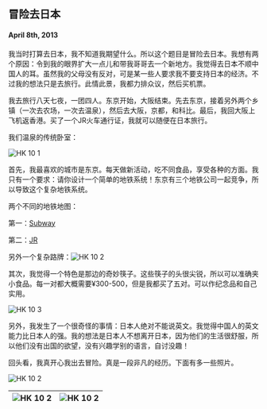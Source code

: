 ## 冒险去日本

#### April 8th, 2013

我当时打算去日本，我不知道我期望什么。所以这个题目是冒险去日本。我想有两个原因：令到我的眼界扩大一点儿和带我哥哥去一个新地方。我觉得去日本不顺中国人的耳。虽然我的父母没有反对，可是某一些人要求我不要支持日本的经济。不过我的想法只是去旅行。此情此景，我都力排众议，然后买机票。 

我去旅行八天七夜，一团四人。东京开始，大阪结束。先去东京，接着另外两个乡镇（一次去农场，一次去温泉），然后去大阪，京都，和科比。最后，我回大阪上飞机返香港。买了一个JR火车通行证，我就可以随便在日本旅行。

我们温泉的传统卧室：

![HK 10 1](/img/hk/hk11_1.jpg)

首先，我最喜欢的城市是东京。每天做新活动，吃不同食品，享受各种的方面。我只有一个要求：请你设计一个简单的地铁系统！东京有三个地铁公司一起竞争，所以导致这个复杂地铁系统。

 两个不同的地铁地图：

第一：[Subway](http://www.wa-pedia.com/images/content/TokyoSubwayMap.gif)

第二：[JR](http://www.wa-pedia.com/images/content/TokyoJRMap.gif)

另外一个复杂路牌：![HK 10 2](/img/hk/hk11_2.jpg)

其次，我觉得一个特色是那边的奇妙筷子。这些筷子的头很尖锐，所以可以准确夹小食品。每一对都大概需要¥300-500，但是我都买了五对。可以作纪念品和自己实用。

![HK 10 3](/img/hk/hk11_3.jpg)

另外，我发生了一个很奇怪的事情：日本人绝对不能说英文。我觉得中国人的英文能力比日本人的强。我的想法是日本人不想离开日本，因为他们的生活很舒服，所以他们没有出国的欲望，没有兴趣学别的语言，自讨没趣！

回头看，我真开心我出去冒险。真是一段非凡的经历。下面有多一些照片。

![HK 10 2](/img/hk/hk10_1.jpg)

| ![HK 10 2](/img/hk/hk10_2.jpg) | ![HK 10 2](/img/hk/hk10_3.jpg) |
| ------------- | ------------- |
